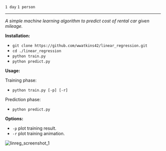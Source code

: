 `1 day`
`1 person`

---

_A simple machine learning algorithm to predict cost of rental car given mileage._

__Installation:__

* `git clone https://github.com/wwatkins42/linear_regression.git`
* `cd ./linear_regression`
* `python train.py`
* `python predict.py`

**Usage:**

Training phase:
* `python train.py [-p] [-r]`

Prediction phase:
* `python predict.py`

**Options:**
* `-p` plot training result.
* `-r` plot training animation.

![linreg_screenshot_1](/images/Screen%20Shot%202017-03-20%20at%203.57.57%20PM.png?raw=true "linear_regression")

